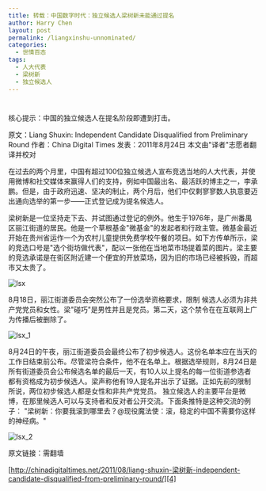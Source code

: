 ```yaml
---
title: 转载：中国数字时代：独立候选人梁树新未能通过提名
author: Harry Chen
layout: post
permalink: /liangxinshu-unnominated/
categories:
  - 世情百态
tags:
  - 人大代表
  - 梁树新
  - 独立候选人
---
```

# 

核心提示：中国的独立候选人在提名阶段即遭到打击。

原文：Liang Shuxin: Independent Candidate Disqualified from Preliminary Round
作者：China Digital Times
发表：2011年8月24日
本文由"译者"志愿者翻译并校对

在过去的两个月里，中国有超过100位独立候选人宣布竞选当地的人大代表，并使用微博和社交媒体来赢得人们的支持，例如中国最出名、最活跃的博主之一，李承鹏。但是，由于政府迅速、坚决的制止，两个月后，他们中仅剩寥寥数人执意要迈出通向选举的第一步――正式登记成为提名候选人。

梁树新是一位坚持走下去、并试图通过登记的例外。他生于1976年，是广州番禺区丽江街道的居民。他是一个草根基金"微基金"的发起者和行政主管。微基金最近开始在贵州省运作一个为农村儿童提供免费学校午餐的项目。如下方传单所示，梁的竞选口号是"选个街坊做代表"，配以一张他在当地菜市场提着菜的图片。梁主要的竞选承诺是在街区附近建一个便宜的开放菜场，因为旧的市场已经被拆毁，而超市又太贵了。

![lsx][1]

8月18日，丽江街道委员会突然公布了一份选举资格要求，限制 候选人必须为非共产党党员和女性。梁"碰巧"是男性并且是党员。第二天，这个禁令在在互联网上广为传播后被删除了。

![lsx_1][2]

8月24日的午夜，丽江街道委员会最终公布了初步候选人。这份名单本应在当天的工作日结束前公布。尽管梁符合条件，他不在名单上。根据选举规则，8月24日是所有街道委员会公布候选名单的最后一天，有10人以上提名的每一位街道参选者都有资格成为初步候选人。梁声称他有19人提名并出示了证据。正如先前的限制所说，两位初步候选人都是女性和非共产党党员。
独立候选人的主要平台是微博，在那里候选人可以与支持者和反对者公开交流。下面条推特是这种交流的例子：
"梁树新：你要我滚到哪里去？@现役魔法使：滚，稳定的中国不需要你这样的神经病。"

![lsx_2][3]

原文链接：需翻墙

[http://chinadigitaltimes.net/2011/08/liang-shuxin-梁树新-independent-candidate-disqualified-from-preliminary-round/][4]

   [1]: http://www.roybit.com/wp-content/uploads/2011/08/lsx_thumb.jpg (lsx)
   [2]: http://www.roybit.com/wp-content/uploads/2011/08/lsx_1_thumb.jpg (lsx_1)
   [3]: http://www.roybit.com/wp-content/uploads/2011/08/lsx_2_thumb.png (lsx_2)
   [4]: http://chinadigitaltimes.net/2011/08/liang-shuxin-%E6%A2%81%E6%A0%91%E6%96%B0-independent-candidate-disqualified-from-preliminary-round/
